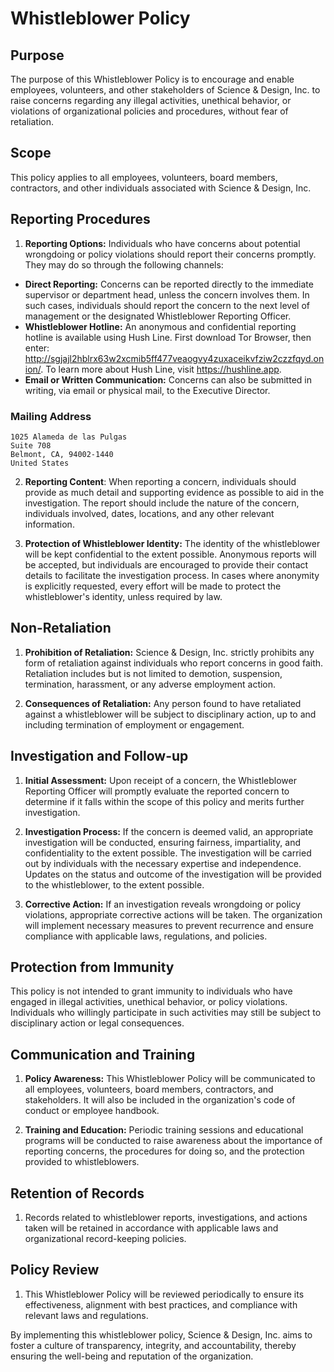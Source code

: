 # Whistleblower Policy

## Purpose
The purpose of this Whistleblower Policy is to encourage and enable employees, volunteers, and other stakeholders of Science & Design, Inc. to raise concerns regarding any illegal activities, unethical behavior, or violations of organizational policies and procedures, without fear of retaliation.

## Scope
This policy applies to all employees, volunteers, board members, contractors, and other individuals associated with Science & Design, Inc.

## Reporting Procedures
1. **Reporting Options:** Individuals who have concerns about potential wrongdoing or policy violations should report their concerns promptly. They may do so through the following channels:

- **Direct Reporting:** Concerns can be reported directly to the immediate supervisor or department head, unless the concern involves them. In such cases, individuals should report the concern to the next level of management or the designated Whistleblower Reporting Officer.
- **Whistleblower Hotline:** An anonymous and confidential reporting hotline is available using Hush Line. First download Tor Browser, then enter: http://sgjajl2hblrx63w2xcmib5ff477veaogvy4zuxaceikvfziw2czzfqyd.onion/. To learn more about Hush Line, visit https://hushline.app.
- **Email or Written Communication:** Concerns can also be submitted in writing, via email or physical mail, to the Executive Director.

### Mailing Address
```
1025 Alameda de las Pulgas
Suite 708
Belmont, CA, 94002-1440
United States
```

2. **Reporting Content**: When reporting a concern, individuals should provide as much detail and supporting evidence as possible to aid in the investigation. The report should include the nature of the concern, individuals involved, dates, locations, and any other relevant information.

3. **Protection of Whistleblower Identity:** The identity of the whistleblower will be kept confidential to the extent possible. Anonymous reports will be accepted, but individuals are encouraged to provide their contact details to facilitate the investigation process. In cases where anonymity is explicitly requested, every effort will be made to protect the whistleblower's identity, unless required by law.

## **Non-Retaliation**

1. **Prohibition of Retaliation:** Science & Design, Inc. strictly prohibits any form of retaliation against individuals who report concerns in good faith. Retaliation includes but is not limited to demotion, suspension, termination, harassment, or any adverse employment action.

2. **Consequences of Retaliation:** Any person found to have retaliated against a whistleblower will be subject to disciplinary action, up to and including termination of employment or engagement.

## Investigation and Follow-up

1. **Initial Assessment:** Upon receipt of a concern, the Whistleblower Reporting Officer will promptly evaluate the reported concern to determine if it falls within the scope of this policy and merits further investigation.

2. **Investigation Process:** If the concern is deemed valid, an appropriate investigation will be conducted, ensuring fairness, impartiality, and confidentiality to the extent possible. The investigation will be carried out by individuals with the necessary expertise and independence. Updates on the status and outcome of the investigation will be provided to the whistleblower, to the extent possible.

3. **Corrective Action:** If an investigation reveals wrongdoing or policy violations, appropriate corrective actions will be taken. The organization will implement necessary measures to prevent recurrence and ensure compliance with applicable laws, regulations, and policies.

## Protection from Immunity

This policy is not intended to grant immunity to individuals who have engaged in illegal activities, unethical behavior, or policy violations. Individuals who willingly participate in such activities may still be subject to disciplinary action or legal consequences.

## Communication and Training

1. **Policy Awareness:** This Whistleblower Policy will be communicated to all employees, volunteers, board members, contractors, and stakeholders. It will also be included in the organization's code of conduct or employee handbook.

2. **Training and Education:** Periodic training sessions and educational programs will be conducted to raise awareness about the importance of reporting concerns, the procedures for doing so, and the protection provided to whistleblowers.

## Retention of Records

1. Records related to whistleblower reports, investigations, and actions taken will be retained in accordance with applicable laws and organizational record-keeping policies.

## Policy Review

1. This Whistleblower Policy will be reviewed periodically to ensure its effectiveness, alignment with best practices, and compliance with relevant laws and regulations.

By implementing this whistleblower policy, Science & Design, Inc. aims to foster a culture of transparency, integrity, and accountability, thereby ensuring the well-being and reputation of the organization.
